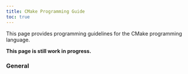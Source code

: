```yaml
---
title: CMake Programming Guide
toc: true
---
```


This page provides programming guidelines for the CMake programming language.

<div class="alert alert-warning">
  <strong>This page is still work in progress.</strong>
</div>

### General

